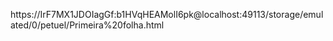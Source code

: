 https://IrF7MX1JDOIagGf:b1HVqHEAMolI6pk@localhost:49113/storage/emulated/0/petuel/Primeira%20folha.html